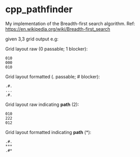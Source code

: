 # cpp_pathfinder
My implementation of the Breadth-first search algorithm.
Ref: https://en.wikipedia.org/wiki/Breadth-first_search

given 3,3 grid output e.g:

Grid layout raw (0 passable; 1 blocker):
~~~~
010
000
010
~~~~

Grid layout formatted (. passable; # blocker):
~~~~
.#.
...
.#.
~~~~

Grid layout raw indicating **path** (2):
~~~~
010
222
012
~~~~

Grid layout formatted indicating **path** (*):
~~~~
.#.
***
.#*
~~~~
